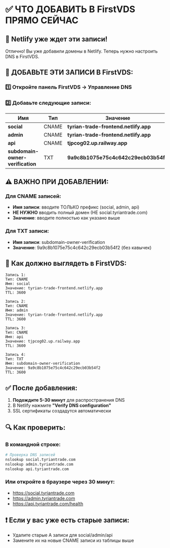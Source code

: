 # ✅ ЧТО ДОБАВИТЬ В FirstVDS ПРЯМО СЕЙЧАС

## 📝 Netlify уже ждет эти записи!

Отлично! Вы уже добавили домены в Netlify. Теперь нужно настроить DNS в FirstVDS.

## 🎯 ДОБАВЬТЕ ЭТИ ЗАПИСИ В FirstVDS:

### 1️⃣ Откройте панель FirstVDS → Управление DNS

### 2️⃣ Добавьте следующие записи:

| Имя | Тип | Значение | Приоритет/TTL |
|-----|-----|----------|---------------|
| **social** | CNAME | **tyrian-trade-frontend.netlify.app** | 3600 |
| **admin** | CNAME | **tyrian-trade-frontend.netlify.app** | 3600 |
| **api** | CNAME | **tjpcog02.up.railway.app** | 3600 |
| **subdomain-owner-verification** | TXT | **9a9c8b1075e75c4c642c29ecb03b54f2** | 3600 |

## ⚠️ ВАЖНО ПРИ ДОБАВЛЕНИИ:

### Для CNAME записей:
- **Имя записи**: вводите ТОЛЬКО префикс (social, admin, api)
- **НЕ НУЖНО** вводить полный домен (НЕ social.tyriantrade.com)
- **Значение**: вводите полностью как указано выше

### Для TXT записи:
- **Имя записи**: subdomain-owner-verification
- **Значение**: 9a9c8b1075e75c4c642c29ecb03b54f2 (без кавычек)

## 📸 Как должно выглядеть в FirstVDS:

```
Запись 1:
Тип: CNAME
Имя: social
Значение: tyrian-trade-frontend.netlify.app
TTL: 3600

Запись 2:
Тип: CNAME
Имя: admin
Значение: tyrian-trade-frontend.netlify.app
TTL: 3600

Запись 3:
Тип: CNAME
Имя: api
Значение: tjpcog02.up.railway.app
TTL: 3600

Запись 4:
Тип: TXT
Имя: subdomain-owner-verification
Значение: 9a9c8b1075e75c4c642c29ecb03b54f2
TTL: 3600
```

## ✅ После добавления:

1. **Подождите 5-30 минут** для распространения DNS
2. В Netlify нажмите **"Verify DNS configuration"** 
3. SSL сертификаты создадутся автоматически

## 🔍 Как проверить:

### В командной строке:
```bash
# Проверка DNS записей
nslookup social.tyriantrade.com
nslookup admin.tyriantrade.com
nslookup api.tyriantrade.com
```

### Или откройте в браузере через 30 минут:
- https://social.tyriantrade.com
- https://admin.tyriantrade.com
- https://api.tyriantrade.com/health

## ❗ Если у вас уже есть старые записи:
- Удалите старые A записи для social/admin/api
- Замените их на новые CNAME записи из таблицы выше
